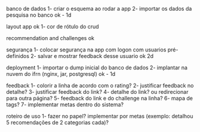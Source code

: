 banco de dados
1- criar o esquema ao rodar a app
2- importar os dados da pesquisa no banco
ok - 1d

layout app
ok 1- cor de rótulo do crud

recommendation and challenges
ok

segurança
1- colocar segurança na app com logon com usuarios pré-definidos
2- salvar e mostrar feedback desse usuario
ok 2d

deployment
1- importar o dump inicial do banco de dados
2- implantar na nuvem do ifrn (nginx, jar, postgresql)
ok - 1d


feedback
1- colorir a linha de acordo com o rating?
2- justificar feedback no detalhe?
3- justificar feedback do link?
4- detalhe do link? ou redirecionar para outra página?
5- feedback do link e do challenge na linha?
6- mapa de tags?
7- implementar metas dentro do sistema?

roteiro de uso
1- fazer no papel? implementar por metas (exemplo: detalhou 5 recomendações de 2 categorias cada)?
